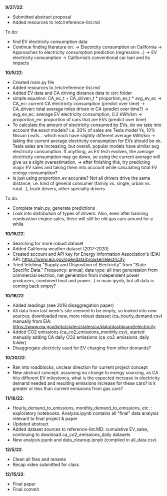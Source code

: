 **9/27/22**:
- Submitted abstract proposal
- Added resources to /etc/reference-list.md

To do:
- find EV electricity consumption data
- Continue finding literature on:
   -> Electricity consumption on California
   -> Approaches to electricity consumption prediction (regression...)
   -> EV electricity consumption
   -> California’s conventional car ban and its impacts

**10/5/22**:
- Created main.py file
- Added resources to /etc/reference-list.md
- Added EV data and CA driving distance data to /src folder
-    simple equation: CA_ec_t + CA_driven_t * proportion_ev_t * avg_ev_ec
-> CA_ec: current CA electricity consumption (predict over time)
-> CA_driven: total average miles driven in CA (predict over time?)
-> avg_ev_ec: average EV electricity consumption, 0.2 kWh/km
-> proportion_ev: proportion of cars that are EVs (predict over time)
- To calculate the amount of electricity consumed by EVs, do we take into account the exact models? i.e. 20% of sales are Tesla model Ys, 10% Nissan Leafs... which each have slightly different average kWh/km
-> taking the current average electricity consumption for EVs should be ok. Tesla sales are increasing, but overall, popular models have similar avg electricity consumption. If anything, as EV tech evolves, the average electricity consumption may go down, so using the current average will give us a slight overestimation.
-> after finishing this, try predicting major EV sales and taking them into account while calculating total EV energy consumption?
- Is just using proportion_ev accurate? Not all drivers drive the same distance, i.e. kind of general consumer (family vs. single, urban vs. rural...), truck drivers, other specialty drivers

To do:
- Complete main.py, generate predictions
- Look into distribution of types of drivers. Also, even after banning combustion engine sales, there will still be old gas cars around for a while

**10/15/22**:
- Searching for more robust dataset
- Added California weather dataset (2017-2020)
- Created account and API key for Energy Information Association's (EIA) API: https://www.eia.gov/opendata/browser/electricity
- Tried fetching "Supply and Disposition of Electricity" from "State Specific Data." Frequency: annual, data type: all (net generataion from commercial sectrion, net generation from independent power producers, combined heat and power...) in main.ipynb, but all data is coming back empty?

**10/16/22**
- Added readings (see 2018 disaggregation paper)
- All data from last week's site seemed to be empty, so looked into new sources; downloaded new, more robust dataset (ca_hourly_demand.csv) manually from EIA: https://www.eia.gov/beta/states/states/ca/data/dashboard/electricity
- Added CO2 emissions (ca_co2_emissions_monthly.csv), started manually adding CA daily CO2 emissions (ca_co2_emissions_daily folder)
- Disaggregate electricty used for EV charging from other demands?

**10/20/22**:
- Ran into roadblocks, unclear direction for current project concept
- New abstract concept: assuming no change to energy sourcing, as CA hits different EV milestones, what is the expected increase in electricity demand needed and resulting emissions increase for these cars? Is it greater or less than current emissions from gas cars?

**11/16/22**:
- Hourly_demand_to_emissions, monthly_demand_to_emissions, etc. : exploratory notebooks. Analysis.ipynb contains all "final" data analysis relevant to final project & paper
- Updated abstract
- Added dataset sources to reference-list.MD: cumulative EV_sales, continuing to download ca_co2_emissions_daily datasets
- New analysis.ipynb and data_cleanup.ipnyb (compiled in all_data.csv)

**12/5/22**:
- Clean all files and rename
- Recap video submitted for class

**12/15/22**:
- Final paper
- Final commit